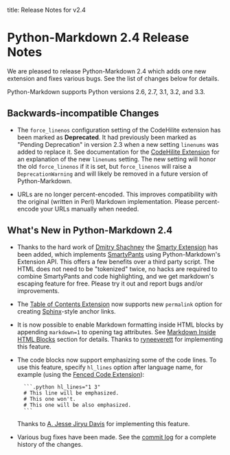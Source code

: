 title:      Release Notes for v2.4

Python-Markdown 2.4 Release Notes
=================================

We are pleased to release Python-Markdown 2.4 which adds one new extension
and fixes various bugs. See the list of changes below for details.

Python-Markdown supports Python versions 2.6, 2.7, 3.1, 3.2, and 3.3.

Backwards-incompatible Changes
------------------------------

* The `force_linenos` configuration setting of the CodeHilite extension has been
marked as **Deprecated**. It had previously been marked as "Pending Deprecation"
in version 2.3 when a new setting `linenums` was added to replace it. See
documentation for the [CodeHilite Extension] for an explanation of the new
`linenums` setting. The new setting will honor the old `force_linenos` if it
is set, but `force_linenos` will raise a `DeprecationWarning` and will likely
be removed in a future version of Python-Markdown.

[CodeHilite Extension]: ../extensions/code_hilite.md

* URLs are no longer percent-encoded. This improves compatibility with the
original (written in Perl) Markdown implementation. Please percent-encode
your URLs manually when needed.

What's New in Python-Markdown 2.4
---------------------------------

* Thanks to the hard work of [Dmitry Shachnev] the [Smarty Extension] has been
added, which implements [SmartyPants] using Python-Markdown's Extension API.
This offers a few benefits over a third party script. The HTML does not need
to be "tokenized" twice, no hacks are required to combine SmartyPants and
code highlighting, and we get markdown's escaping feature for free. Please try
it out and report bugs and/or improvements.

[Dmitry Shachnev]: https://github.com/mitya57
[Smarty Extension]: ../extensions/smarty.md
[SmartyPants]: http://daringfireball.net/projects/smartypants/

* The [Table of Contents Extension] now supports new `permalink` option
for creating [Sphinx]-style anchor links.

[Table of Contents Extension]: ../extensions/toc.md
[Sphinx]: http://sphinx-doc.org/

* It is now possible to enable Markdown formatting inside HTML blocks by
appending `markdown=1` to opening tag attributes. See [Markdown Inside HTML
Blocks] section for details. Thanks to [ryneeverett] for implementing this
feature.

[Markdown Inside HTML Blocks]: ../extensions/extra.md#nested-markdown-inside-html-blocks
[ryneeverett]: https://github.com/ryneeverett

* The code blocks now support emphasizing some of the code lines. To use this
feature, specify `hl_lines` option after language name, for example (using
the [Fenced Code Extension]):

        ```.python hl_lines="1 3"
        # This line will be emphasized.
        # This one won't.
        # This one will be also emphasized.
        ```

    Thanks to [A. Jesse Jiryu Davis] for implementing this feature.

[Fenced Code Extension]: ../extensions/fenced_code_blocks.md
[A. Jesse Jiryu Davis]: https://github.com/ajdavis

* Various bug fixes have been made.  See the
[commit log](https://github.com/Python-Markdown/markdown/commits/master)
for a complete history of the changes.
